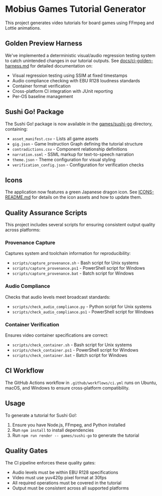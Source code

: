 # Mobius Games Tutorial Generator

This project generates video tutorials for board games using FFmpeg and Lottie animations.

## Golden Preview Harness

We've implemented a deterministic visual/audio regression testing system to catch unintended changes in our tutorial outputs. See [docs/ci-golden-harness.md](docs/ci-golden-harness.md) for detailed documentation on:

- Visual regression testing using SSIM at fixed timestamps
- Audio compliance checking with EBU R128 loudness standards
- Container format verification
- Cross-platform CI integration with JUnit reporting
- Per-OS baseline management

## Sushi Go! Package

The Sushi Go! package is now available in the [games/sushi-go](games/sushi-go) directory, containing:

- `asset_manifest.csv` - Lists all game assets
- `gig.json` - Game Instruction Graph defining the tutorial structure
- `contradictions.csv` - Component relationship definitions
- `narration.ssml` - SSML markup for text-to-speech narration
- `theme.json` - Theme configuration for visual styling
- `verification_config.json` - Configuration for verification checks

## Icons

The application now features a green Japanese dragon icon. See [ICONS-README.md](ICONS-README.md) for details on the icon assets and how to update them.

## Quality Assurance Scripts

This project includes several scripts for ensuring consistent output quality across platforms:

### Provenance Capture

Captures system and toolchain information for reproducibility:

- `scripts/capture_provenance.sh` - Bash script for Unix systems
- `scripts/capture_provenance.ps1` - PowerShell script for Windows
- `scripts/capture_provenance.bat` - Batch script for Windows

### Audio Compliance

Checks that audio levels meet broadcast standards:

- `scripts/check_audio_compliance.py` - Python script for Unix systems
- `scripts/check_audio_compliance.ps1` - PowerShell script for Windows

### Container Verification

Ensures video container specifications are correct:

- `scripts/check_container.sh` - Bash script for Unix systems
- `scripts/check_container.ps1` - PowerShell script for Windows
- `scripts/check_container.bat` - Batch script for Windows

## CI Workflow

The GitHub Actions workflow in `.github/workflows/ci.yml` runs on Ubuntu, macOS, and Windows to ensure cross-platform compatibility.

## Usage

To generate a tutorial for Sushi Go!:

1. Ensure you have Node.js, FFmpeg, and Python installed
2. Run `npm install` to install dependencies
3. Run `npm run render -- games/sushi-go` to generate the tutorial

## Quality Gates

The CI pipeline enforces these quality gates:

- Audio levels must be within EBU R128 specifications
- Video must use yuv420p pixel format at 30fps
- All required operations must be covered in the tutorial
- Output must be consistent across all supported platforms